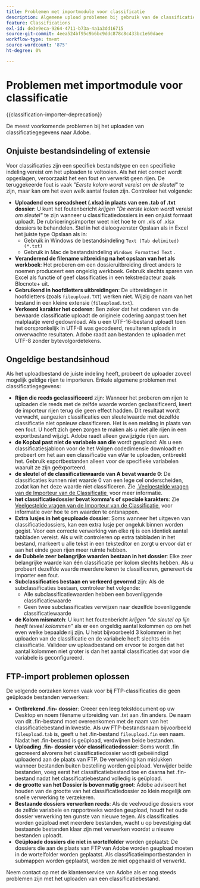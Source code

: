 ```yaml
---
title: Problemen met importmodule voor classificatie
description: Algemene upload problemen bij gebruik van de classificatieimporteur.
feature: Classifications
exl-id: de3e9eca-9264-4711-b73a-4a1a3dd16715
source-git-commit: 4eea524bf95c9b6bc9ddc878c8c433bc1e60daee
workflow-type: tm+mt
source-wordcount: '875'
ht-degree: 0%

---
```


# Problemen met importmodule voor classificatie

{{classification-importer-deprecation}}

De meest voorkomende problemen bij het uploaden van classificatiegegevens naar Adobe.

## Onjuiste bestandsindeling of extensie

Voor classificaties zijn een specifiek bestandstype en een specifieke indeling vereist om het uploaden te voltooien. Als het niet correct wordt opgeslagen, veroorzaakt het een fout en verwerkt geen rijen. De teruggekeerde fout is vaak *&quot;Eerste kolom wordt vereist om de sleutel&quot;* te zijn, maar kan om het even welk aantal fouten zijn. Controleer het volgende:

* **Uploadend een spreadsheet (.xlsx) in plaats van een .tab of .txt dossier**: U kunt het foutenbericht *krijgen &quot;De eerste kolom wordt vereist om sleutel&quot;* te zijn wanneer u classificatiedossiers in een onjuist formaat uploadt. De rubriceringsimporter weet niet hoe te om .xls of .xlsx dossiers te behandelen. Stel in het dialoogvenster Opslaan als in Excel het juiste type Opslaan als in:
   * Gebruik in Windows de bestandsindeling `Text (Tab delimited) (*.txt)`
   * Gebruik in Mac de bestandsindeling `Windows Formatted Text` .
* **Veranderend de filename uitbreiding na het opslaan van het als werkboek**: Het proberen om een dossieruitbreiding direct anders te noemen produceert een ongeldig werkboek. Gebruik slechts sparen van Excel als functie of geef classificaties in een tekstredacteur zoals Blocnote+ uit.
* **Gebruikend in hoofdletters uitbreidingen**: De uitbreidingen in hoofdletters (zoals `fileupload.TXT`) werken niet. Wijzig de naam van het bestand in een kleine extensie (`fileupload.txt`).
* **Verkeerd karakter het coderen**: Ben zeker dat het coderen van de bewaarde classificatie uploadt de originele codering aanpast toen het malplaatje werd gedownload. Als u een UTF-16-bestand uploadt toen het oorspronkelijk in UTF-8 was gecodeerd, resulteren uploads in onverwachte resultaten. Adobe raadt aan bestanden te uploaden met UTF-8 zonder bytevolgordetekens.

## Ongeldige bestandsinhoud

Als het uploadbestand de juiste indeling heeft, probeert de uploader zoveel mogelijk geldige rijen te importeren. Enkele algemene problemen met classificatiegegevens:

* **Rijen die reeds geclassificeerd** zijn: Wanneer het proberen om rijen te uploaden die reeds met de zelfde waarde worden geclassificeerd, keert de importeur rijen terug die geen effect hadden. Dit resultaat wordt verwacht, aangezien classificaties een sleutelwaarde met dezelfde classificatie niet opnieuw classificeren. Het is een melding in plaats van een fout. U hoeft zich geen zorgen te maken als u niet alle rijen in een exportbestand wijzigt. Adobe raadt alleen gewijzigde rijen aan.
* **de Kopbal past niet de variabele aan die** wordt geupload: Als u een classificatiesjabloon voor de het Volgen codedimensie downloadt en probeert om het aan een classificatie van eVar te uploaden, ontbreekt het. Gebruik exportbestanden alleen voor de specifieke variabelen waaruit ze zijn geëxporteerd.
* **de sleutel of de classificatiewaarde van A bevat waarde 0**: De classificaties kunnen niet waarde 0 van een lege cel onderscheiden, zodat kan het deze waarde niet classificeren. Zie [&#x200B; Veelgestelde vragen van de Importeur van de Classificatie &#x200B;](importer-faq.md) voor meer informatie.
* **het classificatiedossier bevat komma&#39;s of speciale karakters**: Zie [&#x200B; Veelgestelde vragen van de Importeur van de Classificatie &#x200B;](importer-faq.md) voor informatie over hoe te om waarden te ontsnappen.
* **Extra lusjes in het geuploade dossier**: Soms wanneer het uitgeven van classificatiedossiers, kan een extra lusje per ongeluk binnen worden gegist. Voor een correcte verwerking van elke rij is een identiek aantal tabbladen vereist. Als u wilt controleren op extra tabbladen in het bestand, markeert u alle tekst in een teksteditor en zorgt u ervoor dat er aan het einde geen rijen meer ruimte hebben.
* **de Dubbele zeer belangrijke waarden bestaan in het dossier**: Elke zeer belangrijke waarde kan één classificatie per kolom slechts hebben. Als u probeert dezelfde waarde meerdere keren te classificeren, genereert de importer een fout.
* **Subclassificaties bestaan en verkeerd gevormd** zijn: Als de subclassificaties bestaan, controleer het volgende:
   * Alle subclassificatiewaarden hebben een bovenliggende classificatiewaarde
   * Geen twee subclassificaties verwijzen naar dezelfde bovenliggende classificatiewaarde
* **de Kolom mismatch**: U kunt het foutenbericht *krijgen &quot;de sleutel op lijn heeft teveel kolommen&quot;* als er een ongeldig aantal kolommen op om het even welke bepaalde rij zijn. U hebt bijvoorbeeld 3 kolommen in het uploaden van de classificatie en de variabele heeft slechts één classificatie. Valideer uw uploadbestand om ervoor te zorgen dat het aantal kolommen niet groter is dan het aantal classificaties dat voor die variabele is geconfigureerd.

## FTP-import problemen oplossen

De volgende oorzaken komen vaak voor bij FTP-classificaties die geen geüploade bestanden verwerken:

* **Ontbrekend .fin- dossier**: Creeer een leeg tekstdocument op uw Desktop en noem filename uitbreiding van .txt aan .fin anders. De naam van dit .fin-bestand moet overeenkomen met de naam van het classificatiebestand in kwestie. Als uw FTP-bestandsnaam bijvoorbeeld `fileupload.tab` is, geeft u het .fin-bestand `fileupload.fin` een naam. Nadat het .fin-bestand is geüpload, verdwijnen beide bestanden.
* **Uploading .fin- dossier vóór classificatiedossier**: Soms wordt .fin gecreeerd alvorens het classificatiedossier wordt gebeëindigd uploadend aan de plaats van FTP. De verwerking kan mislukken wanneer bestanden buiten bestelling worden geüpload. Verwijder beide bestanden, voeg eerst het classificatiebestand toe en daarna het .fin-bestand nadat het classificatiebestand volledig is geüpload.
* **de grootte van het Dossier is bovenmatig groot**: Adobe adviseert het houden van de grootte van het classificatiedossier zo klein mogelijk om snelle verwerking te verzekeren.
* **Bestaande dossiers verwerken reeds**: Als de veelvoudige dossiers voor de zelfde variabele en rapportreeks worden geupload, houdt het oude dossier verwerking ten gunste van nieuwe tegen. Als classificaties worden geüpload met meerdere bestanden, wacht u op bevestiging dat bestaande bestanden klaar zijn met verwerken voordat u nieuwe bestanden uploadt.
* **Geüploade dossiers die niet in wortelfolder** worden geplaatst: De dossiers die aan de plaats van FTP van Adobe worden geupload moeten in de wortelfolder worden geplaatst. Als classificatieimportbestanden in submappen worden geplaatst, worden ze niet opgehaald of verwerkt.

Neem contact op met de klantenservice van Adobe als er nog steeds problemen zijn met het uploaden van een classificatiebestand.
